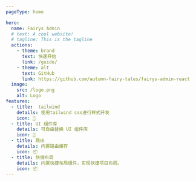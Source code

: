 ```yaml
---
pageType: home

hero:
  name: Fairys Admin
  # text: A cool website!
  # tagline: This is the tagline
  actions:
    - theme: brand
      text: 快速开始
      link: /guide/
    - theme: alt
      text: GitHub
      link: https://github.com/autumn-fairy-tales/fairys-admin-react
  image:
    src: /logo.png
    alt: Logo
features:
  - title:  tailwind
    details: 使用tailwind css进行样式开发
    icon: 🎨
  - title: UI 组件库
    details: 可自由替换 UI 组件库
    icon: 🎨
  - title: 路由
    details: 内置路由缓存
    icon: 📦
  - title: 快捷布局
    details: 内置快捷布局组件，实现快捷项目布局。
    icon: 📦
---
```

